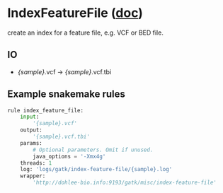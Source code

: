 # IndexFeatureFile ([doc](https://software.broadinstitute.org/gatk/documentation/tooldocs/4.0.3.0/org_broadinstitute_hellbender_tools_IndexFeatureFile.php))

create an index for a feature file, e.g. VCF or BED file.

## IO

- *{sample}*.vcf -> *{sample}*.vcf.tbi

## Example snakemake rules

```python
rule index_feature_file:
    input:
        '{sample}.vcf'
    output:
        '{sample}.vcf.tbi'
    params:
        # Optional parameters. Omit if unused.
        java_options = '-Xmx4g'
    threads: 1
    log: 'logs/gatk/index-feature-file/{sample}.log'
    wrapper:
        'http://dohlee-bio.info:9193/gatk/misc/index-feature-file'
```
